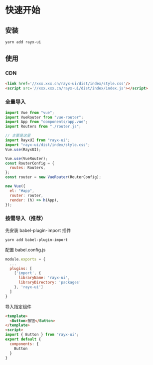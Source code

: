 # 快速开始

## 安装

```
yarn add rayx-ui
```

## 使用

### CDN
```html
<link href='//xxx.xxx.cn/rayx-ui/dist/index/style.css'/>
<script src='//xxx.xxx.cn/rayx-ui/dist/index/index.js'></script>
```


### 全量导入

```js
import Vue from "vue";
import VueRouter from "vue-router";
import App from "components/app.vue";
import Routers from "./router.js";

// 主要是这里
import RayxUI from "rayx-ui";
import "rayx-ui/dist/index/style.css";
Vue.use(RayxUI);

Vue.use(VueRouter);
const RouterConfig = {
  routes: Routers,
};
const router = new VueRouter(RouterConfig);

new Vue({
  el: "#app",
  router: router,
  render: (h) => h(App),
});
```

### 按需导入（推荐）

先安装 babel-plugin-import 插件

```
yarn add babel-plugin-import
```

配置 babel.config.js

```js
module.exports = {
  ...
  plugins: [
    ['import', {
      libraryName: 'rayx-ui',
      libraryDirectory: 'packages'
    }, 'rayx-ui']
  ]
}
```

导入指定组件

```html
<template>
  <Button>按钮</Button>
</template>
<script>
import { Button } from "rayx-ui";
export default {
  components: {
    Button
  }
}
```
